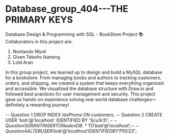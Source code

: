 # Database_group_404---THE PRIMARY KEYS

Database Design & Programming with SQL - BookStore Project 📚
Collaborators in this project are:

1. Nontando Myoli
2. Given Teboho Ikaneng
3. Loid Aran

In this group project, we teamed up to design and build a MySQL database for a bookstore. From managing books and authors to tracking customers, orders, and shipping, we created a system that keeps everything organized and accessible. We visualized the database structure with Draw.io and followed best practices for user management and security. This project gave us hands-on experience solving real-world database challenges—definitely a rewarding journey!

-- Question 1
DROP INDEX IdxPhone ON customers;
-- Question 2
CREATE USER 'bob'@'localhost' IDENTIFIED BY 'S$cu3r3!';
-- Question 3
GRANT INSERT ON salesDB.* TO 'bob'@'localhost';
-- Question 4
ALTER USER 'bob'@'localhost' IDENTIFIED BY 'P$55!23';

